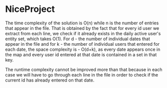 # NiceProject

The time complexity of the solution is O(n) while n is the number of entries that appear in the file.
That is obtained by the fact that for every id user we extract from each line, we check
if it already exists in the daily active user's entity set, which takes O(1).
For d - the number of individual dates that appear in the file and for k - the number of individual users that
entered for each date, the space complexity is - O(d+k), as every date appears once in the map
and every user id entered at that date is contained in a set in that key.

The runtime complexity cannot be improved more than that because in each case we will have to go
through each line in the file in order to check if the current id has already entered on that date.